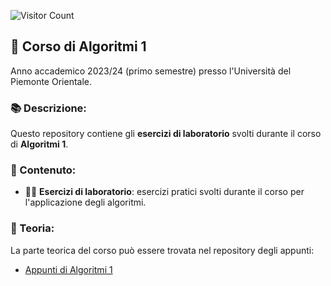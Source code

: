 ![Visitor Count](https://hits.seeyoufarm.com/api/count/incr/badge.svg?url=https://github.com/AlessandroZappatore/UNIUPO_ALGORITMI_1&count_bg=%2379C83D&title_bg=%23555555&icon=github.svg&icon_color=%23E7E7E7&title=visitors&edge_flat=false)

## 🧠 Corso di **Algoritmi 1**  
Anno accademico 2023/24 (primo semestre) presso l'Università del Piemonte Orientale.

### 📚 Descrizione:  
Questo repository contiene gli **esercizi di laboratorio** svolti durante il corso di **Algoritmi 1**.

### 📂 Contenuto:  
- 🧑‍💻 **Esercizi di laboratorio**: esercizi pratici svolti durante il corso per l'applicazione degli algoritmi.

### 📜 Teoria:  
La parte teorica del corso può essere trovata nel repository degli appunti:  
- [Appunti di Algoritmi 1](https://github.com/AlessandroZappatore/UNIUPO_APPUNTI/tree/556925c0e52bc46600d768aa359082963d7393e7/SECONDO%20ANNO/Algoritmi_1)
